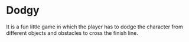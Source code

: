 # Dodgy
It is a fun little game in which the player has to dodge the character from different objects and obstacles to cross the finish line.
